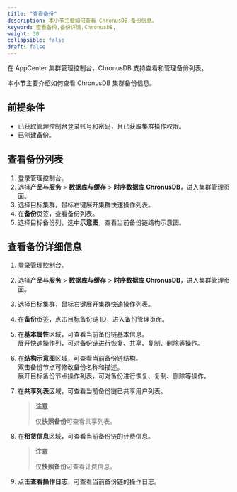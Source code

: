 ```yaml
---
title: "查看备份"
description: 本小节主要如何查看 ChronusDB 备份信息。 
keyword: 查看备份,备份详情,ChronusDB,
weight: 30
collapsible: false
draft: false
---
```




在 AppCenter 集群管理控制台，ChronusDB 支持查看和管理备份列表。

本小节主要介绍如何查看 ChronusDB 集群备份信息。

## 前提条件

- 已获取管理控制台登录账号和密码，且已获取集群操作权限。
- 已创建备份。

## 查看备份列表

1. 登录管理控制台。
2. 选择**产品与服务** > **数据库与缓存** > **时序数据库 ChronusDB**，进入集群管理页面。
3. 选择目标集群，鼠标右键展开集群快速操作列表。
4. 在**备份**页签，查看备份列表。
5. 选择目标备份列，选中**示意图**，查看当前备份链结构示意图。

## 查看备份详细信息

1. 登录管理控制台。
2. 选择**产品与服务** > **数据库与缓存** > **时序数据库 ChronusDB**，进入集群管理页面。
3. 选择目标集群，鼠标右键展开集群快速操作列表。
4. 在**备份**页签，点击目标备份链 ID，进入备份管理页面。
5. 在**基本属性**区域，可查看当前备份链基本信息。  
   展开快速操作列，可对备份链进行恢复、共享、复制、删除等操作。

6. 在**结构示意图**区域，可查看当前备份链结构。  
   双击备份节点可修改备份名称和描述。  
   展开目标备份节点操作列表，可对备份进行恢复、复制、删除等操作。

7. 在**共享列表**区域，可查看当前备份链已共享用户列表。

   > **注意**
   >
   > 仅**快照备份**可查看共享列表。

8. 在**租赁信息**区域，可查看当前备份链的计费信息。

   > **注意**
   >
   > 仅**快照备份**可查看计费信息。

9. 点击**查看操作日志**，可查看当前备份链的操作日志。
